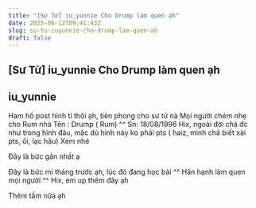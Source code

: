 ```yaml
---
title: "[Sư Tử] iu_yunnie Cho Drump làm quen ạh"
date: 2025-06-12T09:41:43Z
slug: su-tu-iuyunnie-cho-drump-lam-quen-ah
draft: false
---
```


## [Sư Tử] iu_yunnie Cho Drump làm quen ạh

## iu_yunnie

Ham hố post hình tí thôi ạh, tiên phong cho sư tử nà
Mọi người chém nhẹ cho Rum nhá
Tên : Drump ( Rum) ^^
Sn: 18/08/1996
Hix, ngoài đời chả đc như trong hình đâu, mặc dù hình này ko phải pts ( haiz, mình chả biết xài pts, ôi, lạc hậu)
Xem nhé

Đây là bức gần nhất ạ

Đây là bức mí tháng trước ạh, lúc đó đang học bài ^^
Hân hạnh làm quen mọi người ^^
Hix, em up thêm đây ạh

Thêm tấm nữa ạh
